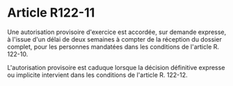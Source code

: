 # Article R122-11

Une autorisation provisoire d'exercice est accordée, sur demande expresse, à l'issue d'un délai de deux semaines à compter de la réception du dossier complet, pour les personnes mandatées dans les conditions de l'article R. 122-10.

L'autorisation provisoire est caduque lorsque la décision définitive expresse ou implicite intervient dans les conditions de l'article R. 122-12.

